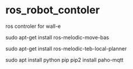 # ros_robot_contoler
ros controler for wall-e

sudo apt-get install ros-melodic-move-bas

sudo apt-get install ros-melodic-teb-local-planner

sudo apt install python pip
pip2 install paho-mqtt

